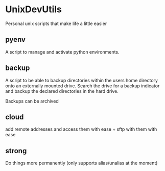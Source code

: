 # UnixDevUtils

Personal unix scripts that make life a little easier

## pyenv

A script to manage and activate python environments.

## backup

A script to be able to backup directories within the users home directory onto an externally mounted drive. Search the drive for a backup indicator and backup the declared directories in the hard drive.

Backups can be archived

## cloud

add remote addresses and access them with ease + sftp with them with ease

## strong

Do things more permanently (only supports alias/unalias at the moment)
